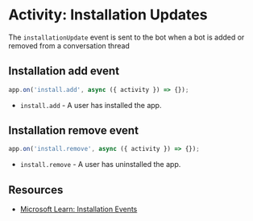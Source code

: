 # Activity: Installation Updates

The `installationUpdate` event is sent to the bot when a bot is added or removed from a conversation thread

## Installation add event

```typescript
app.on('install.add', async ({ activity }) => {});
```

- `install.add` - A user has installed the app.

## Installation remove event

```typescript
app.on('install.remove', async ({ activity }) => {});
```

- `install.remove` - A user has uninstalled the app.

## Resources

- [Microsoft Learn: Installation Events](https://learn.microsoft.com/en-us/microsoftteams/platform/bots/how-to/conversations/subscribe-to-conversation-events#installation-update-event)

